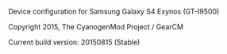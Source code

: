 Device configuration for Samsung Galaxy S4 Exynos (GT-I9500)

Copyright 2015, The CyanogenMod Project / GearCM

Current build version: 20150815 (Stable)